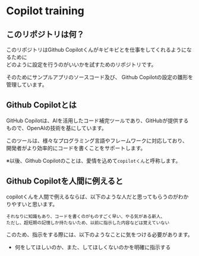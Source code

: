 Copilot training
=========================

このリポジトリは何？
-------------------------

このリポジトリはGithub Copilotくんがキビキビとを仕事をしてくれるようになるために  
どのように設定を行うのがいいかを試すためのリポジトリです。

そのためにサンプルアプリのソースコード及び、
Github Copilotの設定の雛形を管理しています。

Github Copilotとは
------------------------

GitHub Copilotは、AIを活用したコード補完ツールであり、GitHubが提供するもので、OpenAIの技術を基にしています。

このツールは、様々なプログラミング言語やフレームワークに対応しており、
開発者がより効率的にコードを書くことをサポートします。

※以後、Github Copilotのことは、愛情を込めて`copilotくん`と呼称します。

Github Copilotを人間に例えると
------------------------

copilotくんを人間で例えるならば、以下のような人だと思ってもらうのがわかりやすいと思います。

```
それなりに知識もあり、コードを書くのがものすごく早い、やる気がある新人、
ただし、超短期の記憶しか持たないため、以前に指示した内容などは覚えていない
```

このため、指示をする際には、以下のようなことに気をつける必要があります。

- 何をしてほしいのか、また、してほしくないのかを明確に指示する
